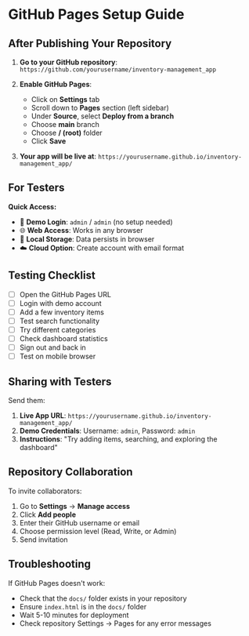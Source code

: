 # GitHub Pages Setup Guide

## After Publishing Your Repository

1. **Go to your GitHub repository**: `https://github.com/yourusername/inventory-management_app`

2. **Enable GitHub Pages**:
    - Click on **Settings** tab
    - Scroll down to **Pages** section (left sidebar)
    - Under **Source**, select **Deploy from a branch**
    - Choose **main** branch
    - Choose **/ (root)** folder
    - Click **Save**

3. **Your app will be live at**: `https://yourusername.github.io/inventory-management_app/`

## For Testers

**Quick Access:**

- 📱 **Demo Login**: `admin` / `admin` (no setup needed)
- 🌐 **Web Access**: Works in any browser
- 💾 **Local Storage**: Data persists in browser
- ☁️ **Cloud Option**: Create account with email format

## Testing Checklist

- [ ] Open the GitHub Pages URL
- [ ] Login with demo account
- [ ] Add a few inventory items
- [ ] Test search functionality
- [ ] Try different categories
- [ ] Check dashboard statistics
- [ ] Sign out and back in
- [ ] Test on mobile browser

## Sharing with Testers

Send them:

1. **Live App URL**: `https://yourusername.github.io/inventory-management_app/`
2. **Demo Credentials**: Username: `admin`, Password: `admin`
3. **Instructions**: "Try adding items, searching, and exploring the dashboard"

## Repository Collaboration

To invite collaborators:

1. Go to **Settings** → **Manage access**
2. Click **Add people**
3. Enter their GitHub username or email
4. Choose permission level (Read, Write, or Admin)
5. Send invitation

## Troubleshooting

If GitHub Pages doesn't work:

- Check that the `docs/` folder exists in your repository
- Ensure `index.html` is in the `docs/` folder
- Wait 5-10 minutes for deployment
- Check repository Settings → Pages for any error messages
